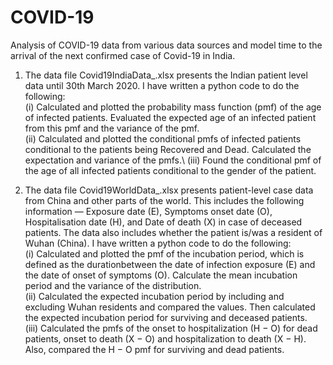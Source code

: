 # COVID-19
Analysis of COVID-19 data from various data sources and model time to the arrival of the next confirmed case of Covid-19 in India.

1. The data file Covid19IndiaData_.xlsx presents the Indian patient level data until 30th March 2020. I have written a python code to do the following: \
(i) Calculated and plotted the probability mass function (pmf) of the age of infected patients. Evaluated the expected age of an infected patient from this pmf and the variance of the pmf. \
(ii) Calculated and plotted the conditional pmfs of infected patients conditional to the patients being Recovered and Dead. Calculated the expectation and variance of the pmfs.\ 
(iii) Found the conditional pmf of the age of all infected patients conditional to the gender of the patient. 

2. The data file Covid19WorldData_.xlsx presents patient-level case data from China and other parts of the world. This includes the following information — Exposure date (E), Symptoms onset date (O), Hospitalisation date (H), and Date of death (X) in case of deceased patients. The data also includes whether the patient is/was a resident of Wuhan (China). I have written a python code to do the following: \
(i) Calculated and plotted the pmf of the incubation period, which is defined as the durationbetween the date of infection exposure (E) and the date of onset of symptoms (O).
Calculate the mean incubation period and the variance of the distribution. \
(ii) Calculated the expected incubation period by including and excluding Wuhan residents and compared the values. Then calculated the expected incubation period for surviving and deceased patients. \
(iii) Calculated the pmfs of the onset to hospitalization (H − O) for dead patients, onset to death (X − O) and hospitalization to death (X − H). Also, compared the H − O pmf for surviving and dead patients.

